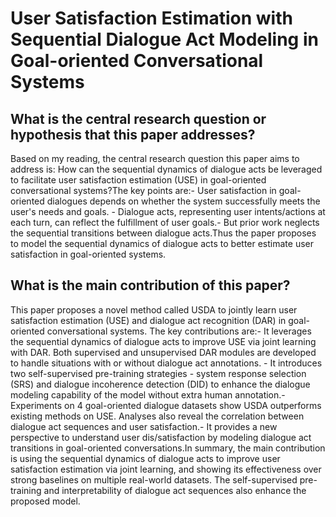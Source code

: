 # User Satisfaction Estimation with Sequential Dialogue Act Modeling in   Goal-oriented Conversational Systems

## What is the central research question or hypothesis that this paper addresses?

Based on my reading, the central research question this paper aims to address is: How can the sequential dynamics of dialogue acts be leveraged to facilitate user satisfaction estimation (USE) in goal-oriented conversational systems?The key points are:- User satisfaction in goal-oriented dialogues depends on whether the system successfully meets the user's needs and goals. - Dialogue acts, representing user intents/actions at each turn, can reflect the fulfillment of user goals.- But prior work neglects the sequential transitions between dialogue acts.Thus the paper proposes to model the sequential dynamics of dialogue acts to better estimate user satisfaction in goal-oriented systems.


## What is the main contribution of this paper?

This paper proposes a novel method called USDA to jointly learn user satisfaction estimation (USE) and dialogue act recognition (DAR) in goal-oriented conversational systems. The key contributions are:- It leverages the sequential dynamics of dialogue acts to improve USE via joint learning with DAR. Both supervised and unsupervised DAR modules are developed to handle situations with or without dialogue act annotations. - It introduces two self-supervised pre-training strategies - system response selection (SRS) and dialogue incoherence detection (DID) to enhance the dialogue modeling capability of the model without extra human annotation.- Experiments on 4 goal-oriented dialogue datasets show USDA outperforms existing methods on USE. Analyses also reveal the correlation between dialogue act sequences and user satisfaction.- It provides a new perspective to understand user dis/satisfaction by modeling dialogue act transitions in goal-oriented conversations.In summary, the main contribution is using the sequential dynamics of dialogue acts to improve user satisfaction estimation via joint learning, and showing its effectiveness over strong baselines on multiple real-world datasets. The self-supervised pre-training and interpretability of dialogue act sequences also enhance the proposed model.
